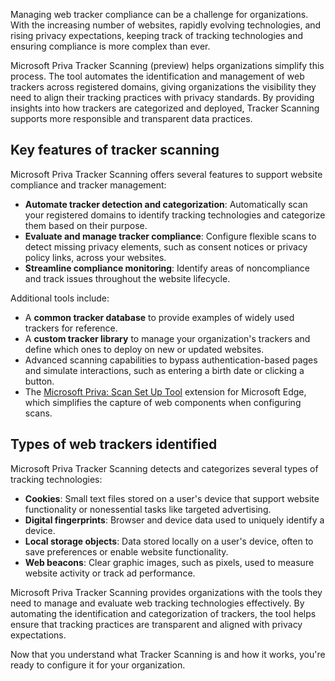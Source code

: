 Managing web tracker compliance can be a challenge for organizations. With the increasing number of websites, rapidly evolving technologies, and rising privacy expectations, keeping track of tracking technologies and ensuring compliance is more complex than ever.

Microsoft Priva Tracker Scanning (preview) helps organizations simplify this process. The tool automates the identification and management of web trackers across registered domains, giving organizations the visibility they need to align their tracking practices with privacy standards. By providing insights into how trackers are categorized and deployed, Tracker Scanning supports more responsible and transparent data practices.

## Key features of tracker scanning

Microsoft Priva Tracker Scanning offers several features to support website compliance and tracker management:

- **Automate tracker detection and categorization**: Automatically scan your registered domains to identify tracking technologies and categorize them based on their purpose.
- **Evaluate and manage tracker compliance**: Configure flexible scans to detect missing privacy elements, such as consent notices or privacy policy links, across your websites.
- **Streamline compliance monitoring**: Identify areas of noncompliance and track issues throughout the website lifecycle.

Additional tools include:

- A **common tracker database** to provide examples of widely used trackers for reference.
- A **custom tracker library** to manage your organization's trackers and define which ones to deploy on new or updated websites.
- Advanced scanning capabilities to bypass authentication-based pages and simulate interactions, such as entering a birth date or clicking a button.
- The [Microsoft Priva: Scan Set Up Tool](https://microsoftedge.microsoft.com/addons/detail/microsoft-priva-scan-set/bldbcilhcjhoookkgcbmglgjdlbjihgo) extension for Microsoft Edge, which simplifies the capture of web components when configuring scans.

## Types of web trackers identified

Microsoft Priva Tracker Scanning detects and categorizes several types of tracking technologies:

- **Cookies**: Small text files stored on a user's device that support website functionality or nonessential tasks like targeted advertising.
- **Digital fingerprints**: Browser and device data used to uniquely identify a device.
- **Local storage objects**: Data stored locally on a user's device, often to save preferences or enable website functionality.
- **Web beacons**: Clear graphic images, such as pixels, used to measure website activity or track ad performance.

Microsoft Priva Tracker Scanning provides organizations with the tools they need to manage and evaluate web tracking technologies effectively. By automating the identification and categorization of trackers, the tool helps ensure that tracking practices are transparent and aligned with privacy expectations.

Now that you understand what Tracker Scanning is and how it works, you're ready to configure it for your organization.
